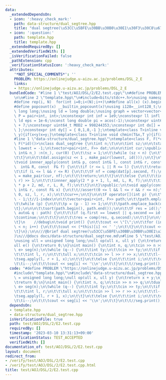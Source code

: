 ```yaml
---
data:
  _extendedDependsOn:
  - icon: ':heavy_check_mark:'
    path: data-structure/dual_segtree.hpp
    title: "dual segtree(\u53CC\u5BFE\u30BB\u30B0\u30E1\u30F3\u30C8\u6728)"
  - icon: ':question:'
    path: template.hpp
    title: template.hpp
  _extendedRequiredBy: []
  _extendedVerifiedWith: []
  _isVerificationFailed: false
  _pathExtension: cpp
  _verificationStatusIcon: ':heavy_check_mark:'
  attributes:
    '*NOT_SPECIAL_COMMENTS*': ''
    PROBLEM: https://onlinejudge.u-aizu.ac.jp/problems/DSL_2_E
    links:
    - https://onlinejudge.u-aizu.ac.jp/problems/DSL_2_E
  bundledCode: "#line 1 \"test/AOJ/DSL/2/E2.test.cpp\"\n#define PROBLEM \"https://onlinejudge.u-aizu.ac.jp/problems/DSL_2_E\"\
    \n\n#line 2 \"template.hpp\"\n#include<bits/stdc++.h>\nusing namespace std;\n\
    #define rep(i, N)  for(int i=0;i<(N);i++)\n#define all(x) (x).begin(),(x).end()\n\
    #define popcount(x) __builtin_popcount(x)\nusing i128=__int128_t;\nusing ll =\
    \ long long;\nusing ld = long double;\nusing graph = vector<vector<int>>;\nusing\
    \ P = pair<int, int>;\nconstexpr int inf = 1e9;\nconstexpr ll infl = 1e18;\nconstexpr\
    \ ld eps = 1e-6;\nconst long double pi = acos(-1);\nconstexpr uint64_t MOD = 1e9\
    \ + 7;\nconstexpr uint64_t MOD2 = 998244353;\nconstexpr int dx[] = { 1,0,-1,0\
    \ };\nconstexpr int dy[] = { 0,1,0,-1 };\ntemplate<class T>inline void chmax(T&x,T\
    \ y){if(x<y)x=y;}\ntemplate<class T>inline void chmin(T&x,T y){if(x>y)x=y;}\n\
    #line 1 \"data-structure/dual_segtree.hpp\"\ntemplate<class F, F(*comp)(F, F),\
    \ F(*id)()>\nclass dual_segtree {\n\tint n;\t\n\n\tint sz;\n\n\tstatic const int\
    \ lowest = -1;\n\tvector<pair<int, F>> dat;\n\n\n\tint cur;\npublic:\n\tdual_segtree(const\
    \ int& n_) :n(n_), cur(0) {\n\t\tsz = 1;\n\t\twhile (sz < n) {\n\t\t\tsz <<= 1;\n\
    \t\t}\n\n\t\tdat.assign(sz << 1 , make_pair(lowest, id()));\n\t}\n\nprivate:\n\
    \tvoid innner_apply(const int& p, const int& l, const int& r, const int& L, const\
    \  int& R, const  F& f) {\n\t\tif (r <= L || R <= l) {\n\t\t\treturn;\n\t\t}\n\
    \t\tif (L <= l && r <= R) {\n\t\t\tF nf = comp(dat[p].second, f);\n\t\t\tdat[p]\
    \ = make_pair(cur, nf);\n\t\t\treturn;\n\t\t}\n\t\telse {\n\t\t\tint md = (l +\
    \ r) >> 1;\n\t\t\tinnner_apply(2 * p + 1, l, md, L, R, f);\n\t\t\tinnner_apply(2\
    \ * p + 2, md, r, L, R, f);\n\t\t}\n\t}\npublic:\n\tvoid apply(const int& l, const\
    \ int& r, const F& x) {\n\t\t//assert(0 <= l && l <= r && r <= n);\n\t\tinnner_apply(0,\
    \ 0, sz, l, r, x);\n\t\tcur++;\n\t}\n\n\tF operator[](int p) {\n\t\tp = p + sz\
    \ - 1;\t//1-index\n\n\t\tvector<pair<int, F>> path;\n\t\tpath.emplace_back(dat[p]);\n\
    \t\twhile (p) {\n\t\t\tp = (p - 1) >> 1;\n\t\t\tpath.emplace_back(dat[p]);\n\t\
    \t};\n\n\n\t\tsort(path.begin(), path.end());\n\n\t\tF res = id();\n\t\tfor (const\
    \ auto& q : path) {\n\t\t\tif (q.first == lowest || q.second == id()) {\n\t\t\t\
    \tcontinue;\n\t\t\t}\n\t\t\tres = comp(res, q.second);\n\t\t}\n\n\t\treturn res;\n\
    \t}\n    //debug\n\tvoid print() {\n\t\tcout << \"[\";\n\t\tfor (int i = 0; i\
    \ < n; i++) {\n\t\t\tcout << (*this)[i] << ' ';\n\t\t}\n\t\tcout << \"]\\n\";\n\
    \t}\n};\n\n///@brief dual segtree(\u53CC\u5BFE\u30BB\u30B0\u30E1\u30F3\u30C8\u6728\
    )\n///@docs docs/data-structure/dual_segtree.md\n#line 5 \"test/AOJ/DSL/2/E2.test.cpp\"\
    \nusing ull = unsigned long long;\null op(ull x, ull y) {\n\treturn x + y;\n}\n\
    ull e() {\n\treturn 0;\n}\nint main() {\n\tint n, q;\n\tcin >> n >> q;\n\tdual_segtree<ull,op,\
    \ e> seg(n);\n\twhile (q--) {\n\t\tint ty;\n\t\tcin >> ty;\n\t\tif (ty == 0) {\n\
    \t\t\tint l, r;\n\t\t\tull x;\n\t\t\tcin >> l >> r >> x;\n\t\t\tl--, r--;\n\t\t\
    \tseg.apply(l, r + 1, x);\n\t\t}\n\t\telse {\n\t\t\tint i;\n\t\t\tcin >> i;\n\t\
    \t\ti--;\n\t\t\tcout << seg[i] << '\\n';\n\t\t}\n\t\t//seg.print();\n\t}\n}\n"
  code: "#define PROBLEM \"https://onlinejudge.u-aizu.ac.jp/problems/DSL_2_E\"\n\n\
    #include\"template.hpp\"\n#include\"data-structure/dual_segtree.hpp\"\nusing ull\
    \ = unsigned long long;\null op(ull x, ull y) {\n\treturn x + y;\n}\null e() {\n\
    \treturn 0;\n}\nint main() {\n\tint n, q;\n\tcin >> n >> q;\n\tdual_segtree<ull,op,\
    \ e> seg(n);\n\twhile (q--) {\n\t\tint ty;\n\t\tcin >> ty;\n\t\tif (ty == 0) {\n\
    \t\t\tint l, r;\n\t\t\tull x;\n\t\t\tcin >> l >> r >> x;\n\t\t\tl--, r--;\n\t\t\
    \tseg.apply(l, r + 1, x);\n\t\t}\n\t\telse {\n\t\t\tint i;\n\t\t\tcin >> i;\n\t\
    \t\ti--;\n\t\t\tcout << seg[i] << '\\n';\n\t\t}\n\t\t//seg.print();\n\t}\n}\n"
  dependsOn:
  - template.hpp
  - data-structure/dual_segtree.hpp
  isVerificationFile: true
  path: test/AOJ/DSL/2/E2.test.cpp
  requiredBy: []
  timestamp: '2023-03-10 13:31:13+09:00'
  verificationStatus: TEST_ACCEPTED
  verifiedWith: []
documentation_of: test/AOJ/DSL/2/E2.test.cpp
layout: document
redirect_from:
- /verify/test/AOJ/DSL/2/E2.test.cpp
- /verify/test/AOJ/DSL/2/E2.test.cpp.html
title: test/AOJ/DSL/2/E2.test.cpp
---
```

